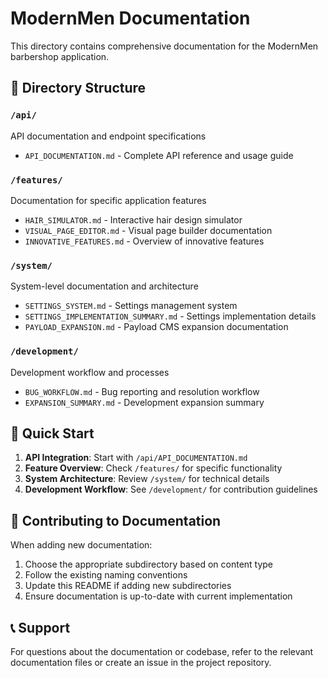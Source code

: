# ModernMen Documentation

This directory contains comprehensive documentation for the ModernMen barbershop application.

## 📁 Directory Structure

### `/api/`
API documentation and endpoint specifications
- `API_DOCUMENTATION.md` - Complete API reference and usage guide

### `/features/`
Documentation for specific application features
- `HAIR_SIMULATOR.md` - Interactive hair design simulator
- `VISUAL_PAGE_EDITOR.md` - Visual page builder documentation
- `INNOVATIVE_FEATURES.md` - Overview of innovative features

### `/system/`
System-level documentation and architecture
- `SETTINGS_SYSTEM.md` - Settings management system
- `SETTINGS_IMPLEMENTATION_SUMMARY.md` - Settings implementation details
- `PAYLOAD_EXPANSION.md` - Payload CMS expansion documentation

### `/development/`
Development workflow and processes
- `BUG_WORKFLOW.md` - Bug reporting and resolution workflow
- `EXPANSION_SUMMARY.md` - Development expansion summary

## 🚀 Quick Start

1. **API Integration**: Start with `/api/API_DOCUMENTATION.md`
2. **Feature Overview**: Check `/features/` for specific functionality
3. **System Architecture**: Review `/system/` for technical details
4. **Development Workflow**: See `/development/` for contribution guidelines

## 📝 Contributing to Documentation

When adding new documentation:
1. Choose the appropriate subdirectory based on content type
2. Follow the existing naming conventions
3. Update this README if adding new subdirectories
4. Ensure documentation is up-to-date with current implementation

## 📞 Support

For questions about the documentation or codebase, refer to the relevant documentation files or create an issue in the project repository.
